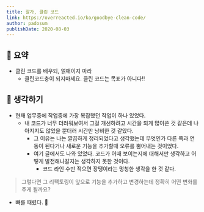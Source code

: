 ```yaml
---
title: 잘가, 클린 코드
link: https://overreacted.io/ko/goodbye-clean-code/
author: padosum
publishDate: 2020-08-03
---
```

## 📝 요약

- 클린 코드를 배우되, 얽매이지 마라  
  - 클린코드충이 되지마세요. 클린 코드는 목표가 아니다!! 


## 🤔 생각하기 

- 현재 업무중에 작업중에 가장 복잡했던 작업이 하나 있었다.  
  - 내 코드가 너무 더러워보여서 그걸 개선하려고 시간을 되게 많이쓴 것 같은데 나아지지도 않았을 뿐더러 시간만 낭비한 것 같았다.  
    - 그 이유는 나는 깔끔하게 정리되었다고 생각했는데 무엇인가 다른 쪽과 연동이 된다거나 새로운 기능을 추가할때 오류를 뿜어내는 것이었다.  
    - 여기 글에서도 나와 있었다. 코드가 어때 보이는지에 대해서만 생각하고 어떻게 발전해나갈지는 생각하지 못한 것이다.  
      - 코드 라인 수만 적으면 장땡이라는 멍청한 생각을 한 것 같다.  


> 그렇다면 그 리팩토링이 앞으로 기능을 추가하고 변경하는데 정확히 어떤 변화를 주게 될까요?   
- 뼈를 때렸다. 🦴